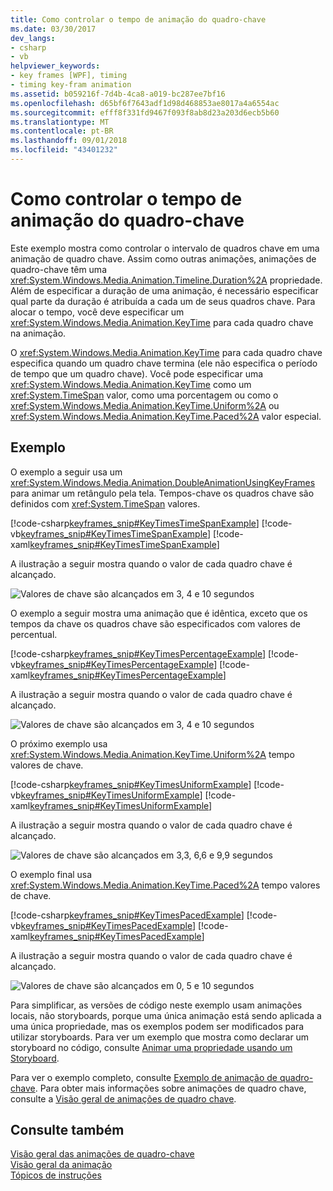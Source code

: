 ```yaml
---
title: Como controlar o tempo de animação do quadro-chave
ms.date: 03/30/2017
dev_langs:
- csharp
- vb
helpviewer_keywords:
- key frames [WPF], timing
- timing key-fram animation
ms.assetid: b059216f-7d4b-4ca8-a019-bc287ee7bf16
ms.openlocfilehash: d65bf6f7643adf1d98d468853ae8017a4a6554ac
ms.sourcegitcommit: efff8f331fd9467f093f8ab8d23a203d6ecb5b60
ms.translationtype: MT
ms.contentlocale: pt-BR
ms.lasthandoff: 09/01/2018
ms.locfileid: "43401232"
---
```

# <a name="how-to-control-key-frame-animation-timing"></a>Como controlar o tempo de animação do quadro-chave
Este exemplo mostra como controlar o intervalo de quadros chave em uma animação de quadro chave. Assim como outras animações, animações de quadro-chave têm uma <xref:System.Windows.Media.Animation.Timeline.Duration%2A> propriedade. Além de especificar a duração de uma animação, é necessário especificar qual parte da duração é atribuída a cada um de seus quadros chave. Para alocar o tempo, você deve especificar um <xref:System.Windows.Media.Animation.KeyTime> para cada quadro chave na animação.  
  
 O <xref:System.Windows.Media.Animation.KeyTime> para cada quadro chave especifica quando um quadro chave termina (ele não especifica o período de tempo que um quadro chave). Você pode especificar uma <xref:System.Windows.Media.Animation.KeyTime> como um <xref:System.TimeSpan> valor, como uma porcentagem ou como o <xref:System.Windows.Media.Animation.KeyTime.Uniform%2A> ou <xref:System.Windows.Media.Animation.KeyTime.Paced%2A> valor especial.  
  
## <a name="example"></a>Exemplo  
 O exemplo a seguir usa um <xref:System.Windows.Media.Animation.DoubleAnimationUsingKeyFrames> para animar um retângulo pela tela. Tempos-chave os quadros chave são definidos com <xref:System.TimeSpan> valores.  
  
 [!code-csharp[keyframes_snip#KeyTimesTimeSpanExample](../../../../samples/snippets/csharp/VS_Snippets_Wpf/keyframes_snip/CSharp/KeyTimesExample.cs#keytimestimespanexample)]
 [!code-vb[keyframes_snip#KeyTimesTimeSpanExample](../../../../samples/snippets/visualbasic/VS_Snippets_Wpf/keyframes_snip/visualbasic/keytimesexample.vb#keytimestimespanexample)]
 [!code-xaml[keyframes_snip#KeyTimesTimeSpanExample](../../../../samples/snippets/xaml/VS_Snippets_Wpf/keyframes_snip/XAML/KeyTimesExample.xaml#keytimestimespanexample)]  
  
 A ilustração a seguir mostra quando o valor de cada quadro chave é alcançado.  
  
 ![Valores de chave são alcançados em 3, 4 e 10 segundos](../../../../docs/framework/wpf/graphics-multimedia/media/graphicsmm-keyframe-keytime1-timespan.png "graphicsmm_keyframe_keytime1_timespan")  
  
 O exemplo a seguir mostra uma animação que é idêntica, exceto que os tempos da chave os quadros chave são especificados com valores de percentual.  
  
 [!code-csharp[keyframes_snip#KeyTimesPercentageExample](../../../../samples/snippets/csharp/VS_Snippets_Wpf/keyframes_snip/CSharp/KeyTimesExample.cs#keytimespercentageexample)]
 [!code-vb[keyframes_snip#KeyTimesPercentageExample](../../../../samples/snippets/visualbasic/VS_Snippets_Wpf/keyframes_snip/visualbasic/keytimesexample.vb#keytimespercentageexample)]
 [!code-xaml[keyframes_snip#KeyTimesPercentageExample](../../../../samples/snippets/xaml/VS_Snippets_Wpf/keyframes_snip/XAML/KeyTimesExample.xaml#keytimespercentageexample)]  
  
 A ilustração a seguir mostra quando o valor de cada quadro chave é alcançado.  
  
 ![Valores de chave são alcançados em 3, 4 e 10 segundos](../../../../docs/framework/wpf/graphics-multimedia/media/graphicsmm-keyframe-keytime2-percentage.png "graphicsmm_keyframe_keytime2_percentage")  
  
 O próximo exemplo usa <xref:System.Windows.Media.Animation.KeyTime.Uniform%2A> tempo valores de chave.  
  
 [!code-csharp[keyframes_snip#KeyTimesUniformExample](../../../../samples/snippets/csharp/VS_Snippets_Wpf/keyframes_snip/CSharp/KeyTimesExample.cs#keytimesuniformexample)]
 [!code-vb[keyframes_snip#KeyTimesUniformExample](../../../../samples/snippets/visualbasic/VS_Snippets_Wpf/keyframes_snip/visualbasic/keytimesexample.vb#keytimesuniformexample)]
 [!code-xaml[keyframes_snip#KeyTimesUniformExample](../../../../samples/snippets/xaml/VS_Snippets_Wpf/keyframes_snip/XAML/KeyTimesExample.xaml#keytimesuniformexample)]  
  
 A ilustração a seguir mostra quando o valor de cada quadro chave é alcançado.  
  
 ![Valores de chave são alcançados em 3,3, 6,6 e 9,9 segundos](../../../../docs/framework/wpf/graphics-multimedia/media/graphicsmm-keyframe-keytime3-uniform.png "graphicsmm_keyframe_keytime3_uniform")  
  
 O exemplo final usa <xref:System.Windows.Media.Animation.KeyTime.Paced%2A> tempo valores de chave.  
  
 [!code-csharp[keyframes_snip#KeyTimesPacedExample](../../../../samples/snippets/csharp/VS_Snippets_Wpf/keyframes_snip/CSharp/KeyTimesExample.cs#keytimespacedexample)]
 [!code-vb[keyframes_snip#KeyTimesPacedExample](../../../../samples/snippets/visualbasic/VS_Snippets_Wpf/keyframes_snip/visualbasic/keytimesexample.vb#keytimespacedexample)]
 [!code-xaml[keyframes_snip#KeyTimesPacedExample](../../../../samples/snippets/xaml/VS_Snippets_Wpf/keyframes_snip/XAML/KeyTimesExample.xaml#keytimespacedexample)]  
  
 A ilustração a seguir mostra quando o valor de cada quadro chave é alcançado.  
  
 ![Valores de chave são alcançados em 0, 5 e 10 segundos](../../../../docs/framework/wpf/graphics-multimedia/media/graphicsmm-keyframe-keytime4-paced.png "graphicsmm_keyframe_keytime4_paced")  
  
 Para simplificar, as versões de código neste exemplo usam animações locais, não storyboards, porque uma única animação está sendo aplicada a uma única propriedade, mas os exemplos podem ser modificados para utilizar storyboards. Para ver um exemplo que mostra como declarar um storyboard no código, consulte [Animar uma propriedade usando um Storyboard](../../../../docs/framework/wpf/graphics-multimedia/how-to-animate-a-property-by-using-a-storyboard.md).  
  
 Para ver o exemplo completo, consulte [Exemplo de animação de quadro-chave](https://go.microsoft.com/fwlink/?LinkID=160012). Para obter mais informações sobre animações de quadro chave, consulte a [Visão geral de animações de quadro chave](../../../../docs/framework/wpf/graphics-multimedia/key-frame-animations-overview.md).  
  
## <a name="see-also"></a>Consulte também  
 [Visão geral das animações de quadro-chave](../../../../docs/framework/wpf/graphics-multimedia/key-frame-animations-overview.md)  
 [Visão geral da animação](../../../../docs/framework/wpf/graphics-multimedia/animation-overview.md)  
 [Tópicos de instruções](../../../../docs/framework/wpf/graphics-multimedia/animation-and-timing-how-to-topics.md)
